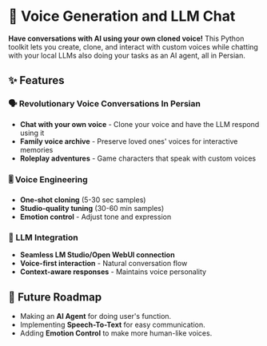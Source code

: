 # 🎤 Voice Generation and LLM Chat

**Have conversations with AI using your own cloned voice!** This Python toolkit lets you create, clone, and interact with custom voices while chatting with your local LLMs also doing your tasks as an AI agent, all in Persian.

## ✨ Features

### 🗣️ Revolutionary Voice Conversations In Persian
- **Chat with your own voice** - Clone your voice and have the LLM respond using it
- **Family voice archive** - Preserve loved ones' voices for interactive memories
- **Roleplay adventures** - Game characters that speak with custom voices

### 🎚️ Voice Engineering
- **One-shot cloning** (5-30 sec samples)
- **Studio-quality tuning** (30-60 min samples)
- **Emotion control** - Adjust tone and expression

### 🤖 LLM Integration
- **Seamless LM Studio/Open WebUI connection**
- **Voice-first interaction** - Natural conversation flow
- **Context-aware responses** - Maintains voice personality

## 🌟 Future Roadmap
- Making an **AI Agent** for doing user's function.
- Implementing **Speech-To-Text** for easy communication.
- Adding **Emotion Control** to make more human-like voices.
